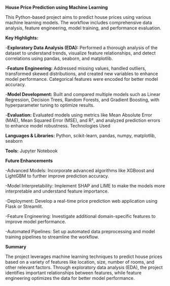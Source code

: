 **House Price Prediction using Machine Learning**

This Python-based project aims to predict house prices using various machine learning models. The workflow includes comprehensive data analysis, feature engineering, model training, and performance evaluation.

**Key Highlights:**

-**Exploratory Data Analysis (EDA):** Performed a thorough analysis of the dataset to understand trends, visualize feature relationships, and detect correlations using pandas, seaborn, and matplotlib.

-**Feature Engineering:** Addressed missing values, handled outliers, transformed skewed distributions, and created new variables to enhance model performance. Categorical features were encoded for better model accuracy.

-**Model Development:** Built and compared multiple models such as Linear Regression, Decision Trees, Random Forests, and Gradient Boosting, with hyperparameter tuning to optimize results.

-**Evaluation:** Evaluated models using metrics like Mean Absolute Error (MAE), Mean Squared Error (MSE), and R², and analyzed prediction errors to enhance model robustness.
Technologies Used

**Languages & Libraries:** Python, scikit-learn, pandas, numpy, matplotlib, seaborn

**Tools:** Jupyter Notebook

**Future Enhancements**

-Advanced Models: Incorporate advanced algorithms like XGBoost and LightGBM to further improve prediction accuracy.

-Model Interpretability: Implement SHAP and LIME to make the models more interpretable and understand feature importance.

-Deployment: Develop a real-time price prediction web application using Flask or Streamlit.

-Feature Engineering: Investigate additional domain-specific features to improve model performance.

-Automated Pipelines: Set up automated data preprocessing and model training pipelines to streamline the workflow.

**Summary**

The project leverages machine learning techniques to predict house prices based on a variety of features like location, size, number of rooms, and other relevant factors. Through exploratory data analysis (EDA), the project identifies important relationships between features, while feature engineering optimizes the data for better model performance.
